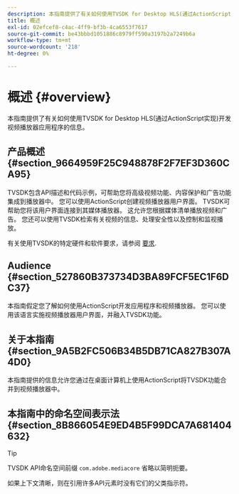 ```yaml
---
description: 本指南提供了有关如何使用TVSDK for Desktop HLS(通过ActionScript实现)开发视频播放器应用程序的信息。
title: 概述
exl-id: 02efcef8-c4ac-4ff9-bf3b-4ca6553f7617
source-git-commit: be43bbbd1051886c8979ff590a3197b2a7249b6a
workflow-type: tm+mt
source-wordcount: '218'
ht-degree: 0%

---
```


# 概述 {#overview}

本指南提供了有关如何使用TVSDK for Desktop HLS(通过ActionScript实现)开发视频播放器应用程序的信息。

## 产品概述 {#section_9664959F25C948878F2F7EF3D360CA95}

TVSDK包含API描述和代码示例，可帮助您将高级视频功能、内容保护和广告功能集成到播放器中。 您可以使用ActionScript创建视频播放器用户界面。 TVSDK可帮助您将该用户界面连接到其媒体播放器。 这允许您根据媒体清单播放视频和广告。 您还可以使用TVSDK检索有关视频的信息、处理安全性以及控制和监视播放。

有关使用TVSDK的特定硬件和软件要求，请参阅 [要求](../../c-psdk-dhls-1.4-introduction/overview-prod-audience-guide/requirements/r-psdk-dhls-1.4-requirements-system.md).

## Audience {#section_527860B373734D3BA89FCF5EC1F6DC37}

本指南假定您了解如何使用ActionScript开发应用程序和视频播放器。 您可以使用该语言实施视频播放器用户界面，并融入TVSDK功能。

## 关于本指南 {#section_9A5B2FC506B34B5DB71CA827B307A4D0}

本指南提供的信息允许您通过在桌面计算机上使用ActionScript将TVSDK功能合并到视频播放器中。

## 本指南中的命名空间表示法 {#section_8B866054E9ED4B5F99DCA7A681404632}

>[!TIP]
>
>TVSDK API命名空间前缀 `com.adobe.mediacore` 省略以简明扼要。
>
>如果上下文清晰，则在引用许多API元素时没有它们的父类指示符。
